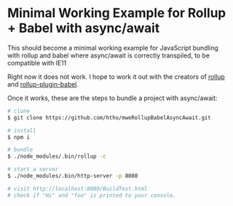 # Minimal Working Example for Rollup + Babel with async/await

This should become a minimal working example for JavaScript bundling with rollup and babel where async/await is correctly transpiled, to be compatible with IE11

Right now it does not work.
I hope to work it out with the creators of [rollup](https://github.com/rollup/rollup) and [rollup-plugin-babel](https://github.com/rollup/rollup-plugin-babel).

Once it works, these are the steps to bundle a project with async/await:

```sh
# clone
$ git clone https://github.com/htho/mweRollupBabelAsyncAwait.git

# install
$ npm i

# bundle
$ ./node_modules/.bin/rollup -c

# start a server
$ ./node_modules/.bin/http-server -p 8080

# visit http://localhost:8080/BuildTest.html
# check if "Hi" and "foo" is printed to your console.
```

